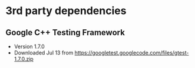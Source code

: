 # 3rd party dependencies

## Google C++ Testing Framework

* Version 1.7.0
* Downloaded Jul 13 from https://googletest.googlecode.com/files/gtest-1.7.0.zip

